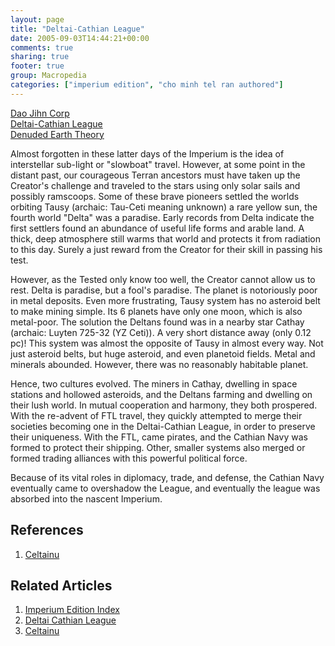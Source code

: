 ```yaml
---
layout: page
title: "Deltai-Cathian League"
date: 2005-09-03T14:44:21+00:00
comments: true
sharing: true
footer: true
group: Macropedia
categories: ["imperium edition", "cho minh tel ran authored"]
---
```



<div class='row'>
	<div class='col-md-4'><a href='/macropedia/dao-jihn-corp'>Dao Jihn Corp</a></div>
	<div class='col-md-4'><a href='/macropedia/deltai-cathian-league'>Deltai-Cathian League</a></div>
	<div class='col-md-4'><a href='/macropedia/denuded-earth-theory'>Denuded Earth Theory</a></div>
</div>


Almost forgotten in these latter days of the Imperium is the idea of interstellar sub-light or "slowboat" travel. However, at some point in the distant past, our courageous Terran ancestors must have taken up the Creator's challenge and traveled to the stars using only solar sails and possibly ramscoops. Some of these brave pioneers settled the worlds orbiting Tausy (archaic: Tau-Ceti meaning unknown) a rare yellow sun, the fourth world "Delta" was a paradise. Early records from Delta indicate the first settlers found an abundance of useful life forms and arable land. A thick, deep atmosphere still warms that world and protects it from radiation to this day. Surely a just reward from the Creator for their skill in passing his test. 

However, as the Tested only know too well, the Creator cannot allow us to rest. Delta is paradise, but a fool's paradise. The planet is notoriously poor in metal deposits. Even more frustrating, Tausy system has no asteroid belt to make mining simple. Its 6 planets have only one moon, which is also metal-poor. The solution the Deltans found was in a nearby star Cathay (archaic: Luyten 725-32 (YZ Ceti)). A very short distance away (only 0.12 pc)! This system was almost the opposite of Tausy in almost every way. Not just asteroid belts, but huge asteroid, and even planetoid fields. Metal and minerals abounded. However, there was no reasonably habitable planet.

Hence, two cultures evolved. The miners in Cathay, dwelling in space stations and hollowed asteroids, and the Deltans farming and dwelling on their lush world. In mutual cooperation and harmony, they both prospered. With the re-advent of FTL travel, they quickly attempted to merge their societies becoming one in the Deltai-Cathian League, in order to preserve their uniqueness. With the FTL, came pirates, and the Cathian Navy was formed to protect their shipping. Other, smaller systems also merged or formed trading alliances with this powerful political force. 

Because of its vital roles in diplomacy, trade, and defense, the Cathian Navy eventually came to overshadow the League, and eventually the league was absorbed into the nascent Imperium.

## References

1. [Celtainu](/macropedia/celtainu)

## Related Articles

1. [Imperium Edition Index](/macropedia/imperium-edition-index)
2. [Deltai Cathian League](/macropedia/deltai-cathian-league)
3. [Celtainu](/macropedia/celtainu)


 
